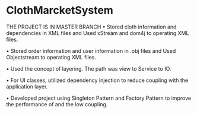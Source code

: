 # ClothMarcketSystem
THE PROJECT IS IN MASTER BRANCH
•	Stored cloth information and dependencies in XML files and Used xStream and dom4j to operating XML files. 

•	Stored order information and user information in .obj files and Used Objectstream to operating XML files. 

•	Used the concept of layering. The path was view to Service to IO.

•	For UI classes, utilized dependency injection to reduce coupling with the application layer.

•	Developed project using Singleton Pattern and Factory Pattern to improve the performance of and the low coupling.


